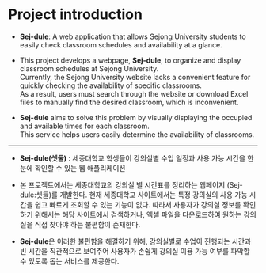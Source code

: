 # Project introduction

- **Sej-dule**: A web application that allows Sejong University students to easily check classroom schedules and availability at a glance.

- This project develops a webpage, **Sej-dule**, to organize and display classroom schedules at Sejong University.  
  Currently, the Sejong University website lacks a convenient feature for quickly checking the availability of specific classrooms.  
  As a result, users must search through the website or download Excel files to manually find the desired classroom, which is inconvenient.

- **Sej-dule** aims to solve this problem by visually displaying the occupied and available times for each classroom.  
  This service helps users easily determine the availability of classrooms.

---

- **Sej-dule(셋둘)** : 세종대학교 학생들이 강의실별 수업 일정과 사용 가능 시간을 한눈에 확인할 수 있는 웹 애플리케이션

- 본 프로젝트에서는 세종대학교의 강의실 별 시간표를 정리하는 웹페이지 (Sej-dule:셋둘)를 개발한다. 현재 세종대학교 사이트에서는 특정 강의실의 사용 가능 시간을 쉽고 빠르게 조회할 수 있는 기능이 없다. 따라서 사용자가 강의실 정보를 확인하기 위해서는 해당 사이트에서 검색하거나, 엑셀 파일을 다운로드하여 원하는 강의실을 직접 찾아야 하는 불편함이 존재한다.

- **Sej-dule**은 이러한 불편함을 해결하기 위해, 강의실별로 수업이 진행되는 시간과 빈 시간을 직관적으로 보여주어 사용자가 손쉽게 강의실 이용 가능 여부를 파악할 수 있도록 돕는 서비스를 제공한다.

